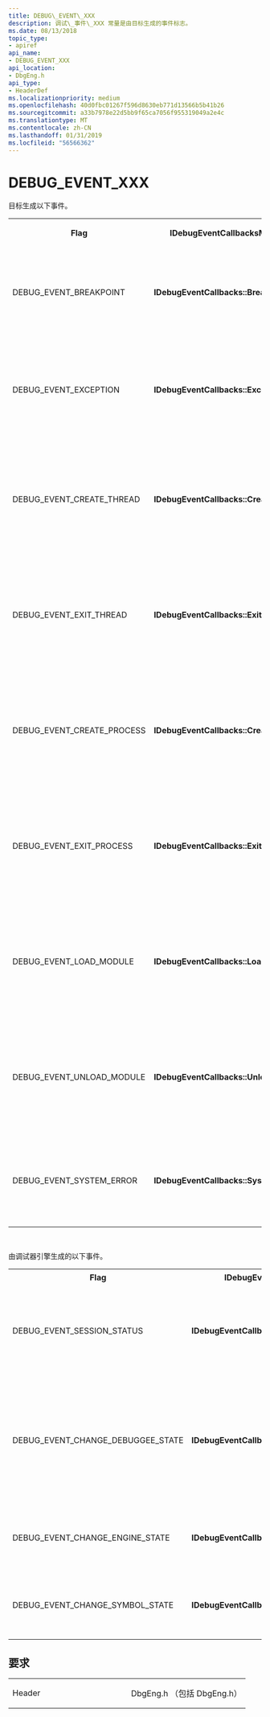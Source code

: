 ```yaml
---
title: DEBUG\_EVENT\_XXX
description: 调试\_事件\_XXX 常量是由目标生成的事件标志。
ms.date: 08/13/2018
topic_type:
- apiref
api_name:
- DEBUG_EVENT_XXX
api_location:
- DbgEng.h
api_type:
- HeaderDef
ms.localizationpriority: medium
ms.openlocfilehash: 40d0fbc01267f596d8630eb771d13566b5b41b26
ms.sourcegitcommit: a33b7978e22d5bb9f65ca7056f955319049a2e4c
ms.translationtype: MT
ms.contentlocale: zh-CN
ms.lasthandoff: 01/31/2019
ms.locfileid: "56566362"
---
```

# <a name="debugeventxxx"></a>DEBUG\_EVENT\_XXX

目标生成以下事件。

<table>
<tr>
<th>Flag</th>
<th>IDebugEventCallbacksMethod </th>
<th>事件描述</th>
</tr>
<tr>
<td>
<p>DEBUG_EVENT_BREAKPOINT</p>
</td>
<td>
<p><b>IDebugEventCallbacks::Breakpoint</b></p>
</td>
<td>
<p>断点异常出现在目标中。</p>
</td>
</tr>
<tr>
<td>
<p>DEBUG_EVENT_EXCEPTION</p>
</td>
<td>
<p><b>IDebugEventCallbacks::Exception</b></p>
</td>
<td>
<p>在目标中发生了异常调试事件。</p>
</td>
</tr>
<tr>
<td>
<p>DEBUG_EVENT_CREATE_THREAD</p>
</td>
<td>
<p><b>IDebugEventCallbacks::CreateThread</b></p>
</td>
<td>
<p>创建线程调试事件发生在目标中。</p>
</td>
</tr>
<tr>
<td>
<p>DEBUG_EVENT_EXIT_THREAD</p>
</td>
<td>
<p><b>IDebugEventCallbacks::ExitThread</b></p>
</td>
<td>
<p>退出线程调试事件出现在目标中。</p>
</td>
</tr>
<tr>
<td>
<p>DEBUG_EVENT_CREATE_PROCESS</p>
</td>
<td>
<p><b>IDebugEventCallbacks::CreateProcess</b></p>
</td>
<td>
<p>创建进程调试事件出现在目标中。</p>
</td>
</tr>
<tr>
<td>
<p>DEBUG_EVENT_EXIT_PROCESS</p>
</td>
<td>
<p><b>IDebugEventCallbacks::ExitProcess</b></p>
</td>
<td>
<p>退出过程调试事件出现在目标中。</p>
</td>
</tr>
<tr>
<td>
<p>DEBUG_EVENT_LOAD_MODULE</p>
</td>
<td>
<p><b>IDebugEventCallbacks::LoadModule</b></a></p>
</td>
<td>
<p>模块加载调试事件发生在目标中。</p>
</td>
</tr>
<tr>
<td>
<p>DEBUG_EVENT_UNLOAD_MODULE</p>
</td>
<td>
<p><b>IDebugEventCallbacks::UnloadModule</b></a></p>
</td>
<td>
<p>模块卸载调试事件发生在目标中。</p>
</td>
</tr>
<tr>
<td>
<p>DEBUG_EVENT_SYSTEM_ERROR</p>
</td>
<td>
<p><b>IDebugEventCallbacks::SystemError</b></a></p>
</td>
<td>
<p>在目标中发生系统错误。</p>
</td>
</tr>
</table>
<p> </p>
<p>由调试器引擎生成的以下事件。</p>
<table>
<tr>
<th>Flag</th>
<th>IDebugEventCallbacksMethod </th>
<th>描述</th>
</tr>
<tr>
<td>
<p>DEBUG_EVENT_SESSION_STATUS</p>
</td>
<td>
<p><b>IDebugEventCallbacks::SessionStatus</b></p>
</td>
<td>
<p>在会话状态中发生了更改。</p>
</td>
</tr>
<tr>
<td>
<p>DEBUG_EVENT_CHANGE_DEBUGGEE_STATE</p>
</td>
<td>
<p><b>IDebugEventCallbacks::ChangeDebuggeeState</b></p>
</td>
<td>
<p>引擎已选择或在目标状态中检测到更改。</p>
</td>
</tr>
<tr>
<td>
<p>DEBUG_EVENT_CHANGE_ENGINE_STATE</p>
</td>
<td>
<p><b>IDebugEventCallbacks::ChangeEngineState</b></a></p>
</td>
<td>
<p>引擎状态已更改。</p>
</td>
</tr>
<tr>
<td>
<p>DEBUG_EVENT_CHANGE_SYMBOL_STATE</p>
</td>
<td>
<p><b>IDebugEventCallbacks::ChangeSymbolState</b></a></p>
</td>
<td>
<p>符号状态已更改。</p>
</td>
</tr>
</table>

<a name="requirements"></a>要求
------------

<table>
<colgroup>
<col width="50%" />
<col width="50%" />
</colgroup>
<tbody>
<tr class="odd">
<td align="left"><p>Header</p></td>
<td align="left">DbgEng.h （包括 DbgEng.h）</td>
</tr>
</tbody>
</table>

 

 





